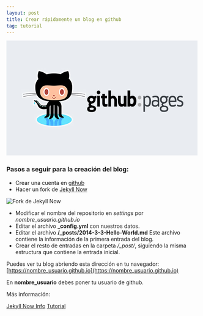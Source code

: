 ```yaml
---
layout: post
title: Crear rápidamente un blog en github
tag: tutorial
---
```


![github pages](/images/github-pages.jpg)

### Pasos a seguir para la creación del blog:
- Crear una cuenta en [github](https://github.com/)
- Hacer un fork de [Jekyll Now](https://github.com/barryclark/jekyll-now)

![Fork de Jekyll Now](/images/step1.gif)

- Modificar el nombre del repositorio en *settings* por *nombre_usuario.github.io*
- Editar el archivo **_config.yml** con nuestros datos.
- Editar el archivo **/_posts/2014-3-3-Hello-World.md** Este archivo contiene la información de la primera entrada del blog.
- Crear el resto de entradas en la carpeta */_post/*, siguiendo la misma estructura que contiene la entrada inicial.

Puedes ver tu blog abriendo esta dirección en tu navegador: [https://nombre_usuario.github.io](https://nombre_usuario.github.io)

En **nombre_usuario** debes poner tu usuario de github.

Más información:

[Jekyll Now Info](https://github.com/raivenra/raivenra.github.io/blob/master/README.md)
[Tutorial](https://www.smashingmagazine.com/2014/08/build-blog-jekyll-github-pages/)
